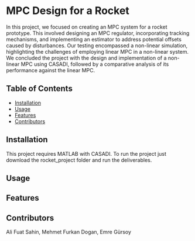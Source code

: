 # MPC Design for a Rocket

In this project, we focused on creating an MPC system for a rocket prototype. This involved
designing an MPC regulator, incorporating tracking mechanisms, and implementing an estimator to
address potential offsets caused by disturbances. Our testing encompassed a non-linear simulation,
highlighting the challenges of employing linear MPC in a non-linear system. We concluded the
project with the design and implementation of a non-linear MPC using CASADI, followed by a
comparative analysis of its performance against the linear MPC.

## Table of Contents

- [Installation](#installation)
- [Usage](#usage)
- [Features](#features)
- [Contributors](#contributors)

## Installation

This project requires MATLAB with CASADI. To run the project just download the rocket_project folder and run the deliverables.

## Usage

## Features

## Contributors
Ali Fuat Sahin,
Mehmet Furkan Dogan,
Emre Gürsoy
